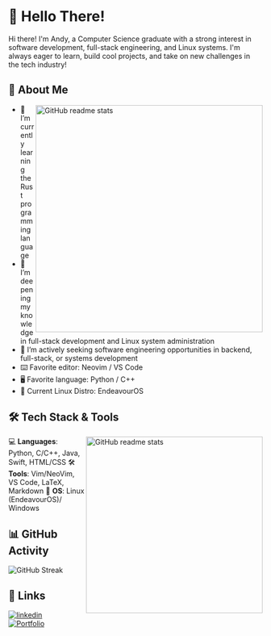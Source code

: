 # 👋 Hello There!  
Hi there! I'm Andy, a Computer Science graduate with a strong interest in software development, full-stack engineering, and Linux systems. I'm always eager to learn, build cool projects, and take on new challenges in the tech industry!  

## 🚀 About Me  
<img src="https://github-readme-stats.vercel.app/api?username=AndyHCode&theme=tokyonight&hide_border=false&include_all_commits=false&count_private=true" alt="GitHub readme stats" width=450px align=right>

- 🔭 I’m currently learning the Rust programming language  
- 🌱 I’m deepening my knowledge in full-stack development and Linux system administration  
- 🎯 I’m actively seeking software engineering opportunities in backend, full-stack, or systems development  
- ⌨️ Favorite editor: Neovim / VS Code  
- 🖥️ Favorite language: Python / C++  
- 🐧 Current Linux Distro: EndeavourOS  

## 🛠 Tech Stack & Tools  
<img src="https://github-readme-stats.vercel.app/api/top-langs/?username=AndyHCode&theme=tokyonight&hide_border=false&include_all_commits=false&count_private=false&layout=compact" alt="GitHub readme stats" width=350px align=right>

💻 **Languages**: Python, C/C++, Java, Swift, HTML/CSS
🛠 **Tools**: Vim/NeoVim, VS Code, LaTeX, Markdown
🐧 **OS**: Linux (EndeavourOS)/ Windows

## 📊 GitHub Activity  
![GitHub Streak](https://streak-stats.demolab.com?user=AndyHCode&theme=tokyonight&hide_border=false)  

## 🔗 Links  
[![linkedin](https://img.shields.io/badge/linkedin-0A66C2?style=for-the-badge&logo=linkedin&logoColor=white)](https://www.linkedin.com/in/andy-huang-649046212/)  
[![Portfolio](https://img.shields.io/badge/Portfolio-14B8A6?style=for-the-badge)](https://portfolio-git-main-andyhcode.vercel.app/)  


